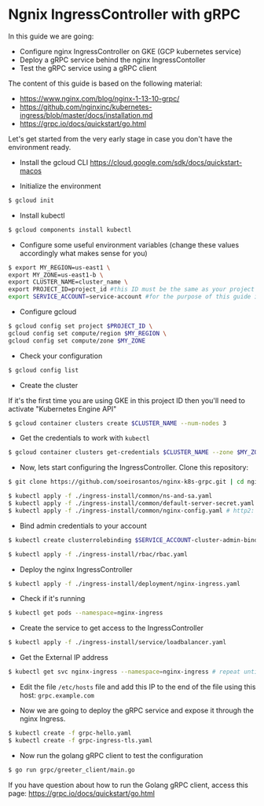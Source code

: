 # Ngnix IngressController with gRPC

In this guide we are going:

* Configure nginx IngressController on GKE (GCP kubernetes service)
* Deploy a gRPC service behind the nginx IngressContoller
* Test the gRPC service using a gRPC client

The content of this guide is based on the following material:
* https://www.nginx.com/blog/nginx-1-13-10-grpc/
* https://github.com/nginxinc/kubernetes-ingress/blob/master/docs/installation.md
* https://grpc.io/docs/quickstart/go.html

Let's get started from the very early stage in case you don't have the environment ready.

- Install the gcloud CLI
https://cloud.google.com/sdk/docs/quickstart-macos

* Initialize the environment

```bash
$ gcloud init
```

* Install kubectl

```bash 
$ gcloud components install kubectl
```

* Configure some useful environment variables (change these values accordingly what makes sense for you)

```bash
$ export MY_REGION=us-east1 \
export MY_ZONE=us-east1-b \
export CLUSTER_NAME=cluster_name \
export PROJECT_ID=project_id #this ID must be the same as your project on GCP
export SERVICE_ACCOUNT=service-account #for the purpose of this guide it could be the email address you use to access GCP
```

* Configure gcloud

```bash
$ gcloud config set project $PROJECT_ID \
gcloud config set compute/region $MY_REGION \
gcloud config set compute/zone $MY_ZONE
```

* Check your configuration

```bash
$ gcloud config list
```

* Create the cluster

If it's the first time you are using GKE in this project ID then you'll need to activate "Kubernetes Engine API"

```bash
$ gcloud container clusters create $CLUSTER_NAME --num-nodes 3
```

* Get the credentials to work with `kubectl`

```bash
$ gcloud container clusters get-credentials $CLUSTER_NAME --zone $MY_ZONE --project $PROJECT_ID
```

* Now, lets start configuring the IngressController. Clone this repository:

```bash
$ git clone https://github.com/soeirosantos/nginx-k8s-grpc.git | cd nginx-k8s-grpc
```

```bash
$ kubectl apply -f ./ingress-install/common/ns-and-sa.yaml
$ kubectl apply -f ./ingress-install/common/default-server-secret.yaml # self signed certificate
$ kubectl apply -f ./ingress-install/common/nginx-config.yaml # http2: True
```

* Bind admin credentials to your account

```bash
$ kubectl create clusterrolebinding $SERVICE_ACCOUNT-cluster-admin-binding --clusterrole=cluster-admin --user=$SERVICE_ACCOUNT
```

```bash
$ kubectl apply -f ./ingress-install/rbac/rbac.yaml
```

* Deploy the nginx IngressController

```bash
$ kubectl apply -f ./ingress-install/deployment/nginx-ingress.yaml
```

* Check if it's running

```bash
$ kubectl get pods --namespace=nginx-ingress
```

* Create the service to get access to the IngressController

```bash
$ kubectl apply -f ./ingress-install/service/loadbalancer.yaml
```

* Get the External IP address

```bash
$ kubectl get svc nginx-ingress --namespace=nginx-ingress # repeat until the external ip is set
```

* Edit the file `/etc/hosts` file and add this IP to the end of the file using this host: `grpc.example.com`

- Now we are going to deploy the gRPC service and expose it through the nginx Ingress.

```bash
$ kubectl create -f grpc-hello.yaml
$ kubectl create -f grpc-ingress-tls.yaml
```

* Now run the golang gRPC client to test the configuration

```bash
$ go run grpc/greeter_client/main.go
```

If you have question about how to run the Golang gRPC client, access this page: https://grpc.io/docs/quickstart/go.html